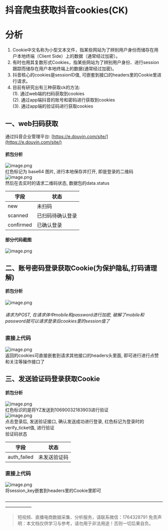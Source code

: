 # 抖音爬虫获取抖音cookies(CK)

<a name="ZQkAk"></a>
# 分析
1. Cookie中文名称为小型文本文件，指某些网站为了辨别用户身份而储存在用户本地终端（Client Side）上的数据（通常经过加密）。<br />
1. 有时也用其复数形式Cookies，指某些网站为了辨别用户身份、进行session跟踪而储存在用户本地终端上的数据(通常经过加密)。<br />
1. 抖音核心的cookies是sessionID值, 可嵌套到接口的headers里的Cookie里进行请求。<br />
1. 目前有研究出有三种获取ck的方法:<br />(1). 通过web端的扫码获取到cookies<br />(2). 通过app端抖音的账号和密码进行获取到cookies<br />(3). 通过app端的验证码进行获取cookies<br />
<a name="Z0dom"></a>
## 一、web扫码获取
通过抖音企业管理平台: [https://e.douyin.com/site/](https://e.douyin.com/site/)
<a name="c4UQD"></a>
#### 抓包分析
![image.png](https://cdn.nlark.com/yuque/0/2020/png/97322/1607044985708-b1587872-7313-4860-af93-ad0a914ad038.png#align=left&display=inline&height=213&margin=%5Bobject%20Object%5D&name=image.png&originHeight=426&originWidth=2308&size=238173&status=done&style=none&width=1154)<br />红色标记为 base64 图片, 进行本地保存并打开, 即是登录的二维码<br />![image.png](https://cdn.nlark.com/yuque/0/2020/png/97322/1607045001057-6edfc953-8604-47c5-a367-9d3c214ac5c1.png#align=left&display=inline&height=397&margin=%5Bobject%20Object%5D&name=image.png&originHeight=794&originWidth=2258&size=374299&status=done&style=none&width=1129)<br />然后在去实时的请求二维码状态, 数据包的data.status

| 字段 | 状态 |
| --- | --- |
| new | 未扫码 |
| scanned | 已扫码待确认登录 |
| confirmed | 已确认登录 |

<a name="C7zNB"></a>
#### 部分代码截图
![image.png](https://cdn.nlark.com/yuque/0/2020/png/97322/1607045022264-403f62fb-2ade-446a-841b-e39044d20106.png#align=left&display=inline&height=555&margin=%5Bobject%20Object%5D&name=image.png&originHeight=1110&originWidth=1514&size=183692&status=done&style=none&width=757)
<a name="AIlVp"></a>
## 二、账号密码登录获取Cookie(为保护隐私,打码请理解)
<a name="tWp0B"></a>
#### 抓包分析
![image.png](https://cdn.nlark.com/yuque/0/2020/png/97322/1607045037376-24ee0d45-08e4-41a5-b670-0c2739fdd29e.png#align=left&display=inline&height=748&margin=%5Bobject%20Object%5D&name=image.png&originHeight=1496&originWidth=1906&size=351523&status=done&style=none&width=953)
<a name="FBgUd"></a>
###### 请求为POST, 在请求体中mobile和password进行加密, 破解了mobile和password就可以请求登录后cookies里的session值了
<a name="ARVwR"></a>
### 直接上代码
![image.png](https://cdn.nlark.com/yuque/0/2020/png/97322/1607045067564-0b01ec76-352e-49fe-9d51-6f161aca5c27.png#align=left&display=inline&height=420&margin=%5Bobject%20Object%5D&name=image.png&originHeight=840&originWidth=2808&size=459684&status=done&style=none&width=1404)<br />返回的cookies可直接嵌套到请求其他接口的headers头里面, 即可进行进行点赞和关注等操作接口了
<a name="NQffJ"></a>
## 三、发送验证码登录获取Cookie
<a name="YrHd9"></a>
#### 抓包分析
![image.png](https://cdn.nlark.com/yuque/0/2020/png/97322/1607045092609-59fda56a-f010-424d-998a-f0320a3bdce7.png#align=left&display=inline&height=602&margin=%5Bobject%20Object%5D&name=image.png&originHeight=1204&originWidth=2848&size=541157&status=done&style=none&width=1424)<br />红色标识的是将YZ发送到10690032183903进行验证<br />![image.png](https://cdn.nlark.com/yuque/0/2020/png/97322/1607045112035-427675e9-3cba-4375-b427-bb9be2d27723.png#align=left&display=inline&height=621&margin=%5Bobject%20Object%5D&name=image.png&originHeight=1242&originWidth=2828&size=580731&status=done&style=none&width=1414)<br />点击登录后, 发送验证接口, 确认发送成功进行登录, 红色标记为登录时的verify_ticket值, 进行验证<br />验证码状态

| 字段 | 状态 |
| --- | --- |
| auth_failed | 未发送验证码 |

<a name="xVVyf"></a>
### 直接上代码
![image.png](https://cdn.nlark.com/yuque/0/2020/png/97322/1607045128503-3b6e39b9-a3bd-48bd-b108-ca0b78cf8b3b.png#align=left&display=inline&height=444&margin=%5Bobject%20Object%5D&name=image.png&originHeight=888&originWidth=1896&size=293005&status=done&style=none&width=948)<br />将session_key嵌套到headers里的Cookie里即可<br />
<br />——————————————————————————————————————————

>
> 短视频、直播电商数据采集、分析服务，请联系微信：1764328791
> 免责声明：本文档仅供学习与参考，请勿用于非法用途！否则一切后果自负。
> 
